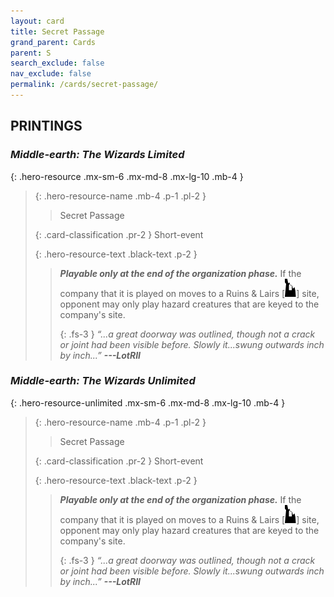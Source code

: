 ```yaml
---
layout: card
title: Secret Passage
grand_parent: Cards
parent: S
search_exclude: false
nav_exclude: false
permalink: /cards/secret-passage/
---
```


## PRINTINGS


### _Middle-earth: The Wizards Limited_

{: .hero-resource .mx-sm-6 .mx-md-8 .mx-lg-10 .mb-4 }
> {: .hero-resource-name .mb-4 .p-1 .pl-2 }
> > <div class="card-mp"></div>
> > <div class="card-name">Secret Passage</div>
>
> {: .card-classification .pr-2 }
> Short-event
>
> {: .hero-resource-text .black-text .p-2 }
> > ***Playable only at the end of the organization phase.*** If the company that it is played on moves to a Ruins & Lairs \[![](/assets/images/ruinlair.svg)] site, opponent may only play hazard creatures that are keyed to the company's site. 
> > 
> > {: .fs-3 } 
> > _“...a great doorway was outlined, though not a crack or joint had been visible before. Slowly it...swung outwards inch by inch...”_ ***---&#65279;LotRII*** 
> 

### _Middle-earth: The Wizards Unlimited_

{: .hero-resource-unlimited .mx-sm-6 .mx-md-8 .mx-lg-10 .mb-4 }
> {: .hero-resource-name .mb-4 .p-1 .pl-2 }
> > <div class="card-mp"></div>
> > <div class="card-name">Secret Passage</div>
>
> {: .card-classification .pr-2 }
> Short-event
>
> {: .hero-resource-text .black-text .p-2 }
> > ***Playable only at the end of the organization phase.*** If the company that it is played on moves to a Ruins & Lairs \[![](/assets/images/ruinlair.svg)] site, opponent may only play hazard creatures that are keyed to the company's site. 
> > 
> > {: .fs-3 } 
> > _“...a great doorway was outlined, though not a crack or joint had been visible before. Slowly it...swung outwards inch by inch...”_ ***---&#65279;LotRII*** 
> 

